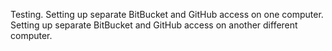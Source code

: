 Testing.
Setting up separate BitBucket and GitHub access on one computer.
Setting up separate BitBucket and GitHub access on another different computer.
